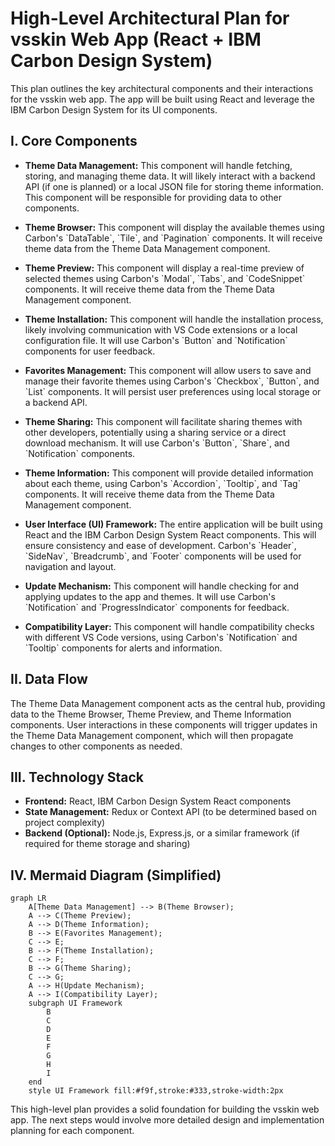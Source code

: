 # High-Level Architectural Plan for vsskin Web App (React + IBM Carbon Design System)

This plan outlines the key architectural components and their interactions for the vsskin web app. The app will be built using React and leverage the IBM Carbon Design System for its UI components.

## I. Core Components

- **Theme Data Management:** This component will handle fetching, storing, and managing theme data. It will likely interact with a backend API (if one is planned) or a local JSON file for storing theme information. This component will be responsible for providing data to other components.

- **Theme Browser:** This component will display the available themes using Carbon's \`DataTable\`, \`Tile\`, and \`Pagination\` components. It will receive theme data from the Theme Data Management component.

- **Theme Preview:** This component will display a real-time preview of selected themes using Carbon's \`Modal\`, \`Tabs\`, and \`CodeSnippet\` components. It will receive theme data from the Theme Data Management component.

- **Theme Installation:** This component will handle the installation process, likely involving communication with VS Code extensions or a local configuration file. It will use Carbon's \`Button\` and \`Notification\` components for user feedback.

- **Favorites Management:** This component will allow users to save and manage their favorite themes using Carbon's \`Checkbox\`, \`Button\`, and \`List\` components. It will persist user preferences using local storage or a backend API.

- **Theme Sharing:** This component will facilitate sharing themes with other developers, potentially using a sharing service or a direct download mechanism. It will use Carbon's \`Button\`, \`Share\`, and \`Notification\` components.

- **Theme Information:** This component will provide detailed information about each theme, using Carbon's \`Accordion\`, \`Tooltip\`, and \`Tag\` components. It will receive theme data from the Theme Data Management component.

- **User Interface (UI) Framework:** The entire application will be built using React and the IBM Carbon Design System React components. This will ensure consistency and ease of development. Carbon's \`Header\`, \`SideNav\`, \`Breadcrumb\`, and \`Footer\` components will be used for navigation and layout.

- **Update Mechanism:** This component will handle checking for and applying updates to the app and themes. It will use Carbon's \`Notification\` and \`ProgressIndicator\` components for feedback.

- **Compatibility Layer:** This component will handle compatibility checks with different VS Code versions, using Carbon's \`Notification\` and \`Tooltip\` components for alerts and information.

## II. Data Flow

The Theme Data Management component acts as the central hub, providing data to the Theme Browser, Theme Preview, and Theme Information components. User interactions in these components will trigger updates in the Theme Data Management component, which will then propagate changes to other components as needed.

## III. Technology Stack

- **Frontend:** React, IBM Carbon Design System React components
- **State Management:** Redux or Context API (to be determined based on project complexity)
- **Backend (Optional):** Node.js, Express.js, or a similar framework (if required for theme storage and sharing)

## IV. Mermaid Diagram (Simplified)

```mermaid
graph LR
    A[Theme Data Management] --> B(Theme Browser);
    A --> C(Theme Preview);
    A --> D(Theme Information);
    B --> E(Favorites Management);
    C --> E;
    B --> F(Theme Installation);
    C --> F;
    B --> G(Theme Sharing);
    C --> G;
    A --> H(Update Mechanism);
    A --> I(Compatibility Layer);
    subgraph UI Framework
        B
        C
        D
        E
        F
        G
        H
        I
    end
    style UI Framework fill:#f9f,stroke:#333,stroke-width:2px
```

This high-level plan provides a solid foundation for building the vsskin web app. The next steps would involve more detailed design and implementation planning for each component.
